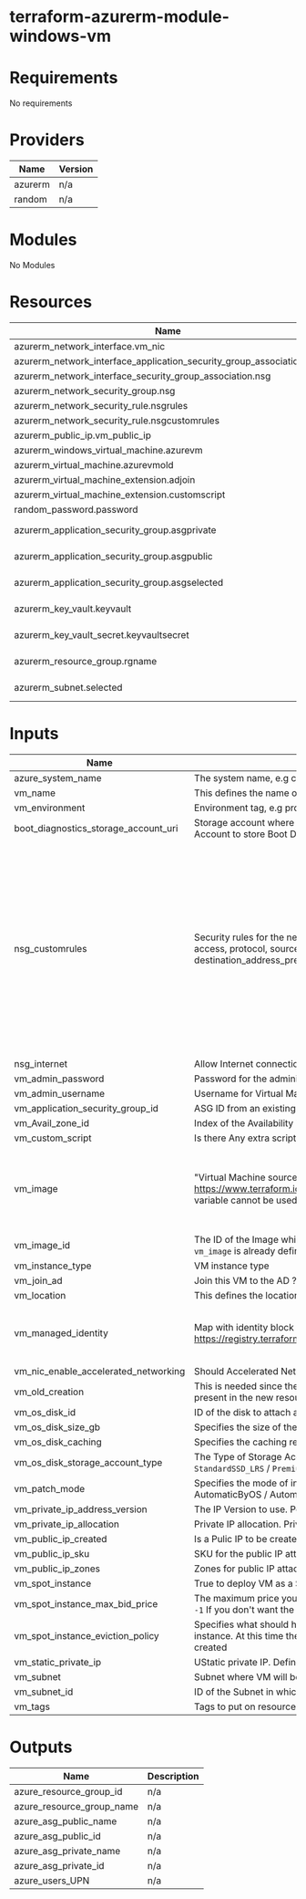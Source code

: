 # terraform-azurerm-module-windows-vm
# Requirements
No requirements

# Providers
| Name          | Version       |
| ------------- | ------------- |
| azurerm       | n/a           |
| random        | n/a           |

# Modules
No Modules

# Resources
| Name                                            | type               |
| ----------------------------------------------- | ------------------ |
| azurerm_network_interface.vm_nic                      | resource           |
| azurerm_network_interface_application_security_group_association.asg  | resource |
| azurerm_network_interface_security_group_association.nsg | resource           |
| azurerm_network_security_group.nsg     | resource           |
| azurerm_network_security_rule.nsgrules| resource        |
| azurerm_network_security_rule.nsgcustomrules | resource |
| azurerm_public_ip.vm_public_ip | resouce |
| azurerm_windows_virtual_machine.azurevm | resouce |
| azurerm_virtual_machine.azurevmold | resource |
| azurerm_virtual_machine_extension.adjoin | resource |
| azurerm_virtual_machine_extension.customscript | resource |
| random_password.password | resource |
| azurerm_application_security_group.asgprivate | data source |
| azurerm_application_security_group.asgpublic | data source |
| azurerm_application_security_group.asgselected | data source |
| azurerm_key_vault.keyvault | data source |
| azurerm_key_vault_secret.keyvaultsecret | data source |
| azurerm_resource_group.rgname | data source |
| azurerm_subnet.selected | data source |




# Inputs
| Name                 | Description                                  |  type          | Default                                                    |  Required  |
| -------------------- | -------------------------------------------- | -------------- | ---------------------------------------------------------  | ---------- |
| azure_system_name    | The system name, e.g catalog                 | string         | n/a                                                        | yes        |
| vm_name              | This defines the name of the VM              | string         | n/a                                                        | yes        |
| vm_environment       | Environment tag, e.g prd                     | string         | n/a                                                        | yes        |
| boot_diagnostics_storage_account_uri | Storage account where the boot diagnostics will be saved. Passing a null value will utilize a Managed Storage Account to store Boot Diagnostics | string | null | no |
| nsg_customrules | Security rules for the network security group using this format name = [name, description, priority, direction, access, protocol, source_port_range, destination_port_range, source_address_prefix, destination_address_prefix] | <pre>list(object({<br> name  = string<br> description = string <br> priority = number <br> direction  = string <br> access = string <br> protocol = string <br> source_port_range = string <br> source_port_ranges = list(string) <br> destination_port_range = string <br> destination_port_ranges = list(string) <br> source_address_prefix = string <br> source_address_prefixes = list(string) <br> destination_address_prefix = string <br> destination_address_prefixes = list(string) <br>})</pre> | [] | no |
| nsg_internet | Allow Internet connection inside the instance? | bool | true | no |
| vm_admin_password | Password for the administrator account of the virtual machine | string | null | no |
| vm_admin_username | Username for Virtual Machine administrator account | string | Admin | no |
| vm_application_security_group_id | ASG ID from an existing Application Security group | string | null | no |
| vm_Avail_zone_id     | Index of the Availability Zone which the Virtual Machine should be allocated in | number    | null                         | no         |
| vm_custom_script | Is there Any extra script to be run? if yes add the script in the folder 'scripts'  | bool | false | no |
| vm_image             | "Virtual Machine source image information. See https://www.terraform.io/docs/providers/azurerm/r/virtual_machine.html#storage_image_reference. This variable cannot be used if `vm_image_id` is already defined." | map(string)   | <pre>object({<br> publisher = "MicrosoftWindowsServer"<br> offer     = "WindowsServer" <br> sku       = "2019-Datacenter" <br> version   = "latest" <br>})</pre> | no         |
| vm_image_id          | The ID of the Image which this Virtual Machine should be created from. This variable cannot be used if `vm_image` is already defined | string         | null  | no         |
| vm_instance_type     | VM instance type                             | string         | "Standard_B2s"                                             | no         |
| vm_join_ad | Join this VM to the AD ? | bool | false | no |
| vm_location          | This defines the location of the resource    | string         | "westeurope"                                               | no         |
| vm_managed_identity | Map with identity block informations as described here https://registry.terraform.io/providers/hashicorp/azurerm/latest/docs/resources/linux_virtual_machine#identity | <pre>object({<br> type         = string <br> identity_ids = list(string) <br>})</pre> | <pre>{<br> type = "SystemAssigned" <br> identity_ids = [] <br>}</pre> | no
| vm_nic_enable_accelerated_networking | Should Accelerated Networking be enabled? Defaults to `false` | bool | false | no |
| vm_old_creation  | This is needed since there are some features in the old resource azurerm_virtual_machine(true) that are not present in the new resource azurerm_windows_virtual_machine(false) | bool   | false | no| 
| vm_os_disk_id | ID of the disk to attach as the OS Disk | string | null | no | 
| vm_os_disk_size_gb | Specifies the size of the OS disk in gigabytes | string | null | no |
| vm_os_disk_caching | Specifies the caching requirements for the OS Disk (None / ReadOnly / ReadWrite) | string | null | no |
| vm_os_disk_storage_account_type | The Type of Storage Account which should back this the Internal OS Disk. Possible values are (`Standard_LRS` / `StandardSSD_LRS` / `Premium_LRS` / `StandardSSD_ZRS` / `Premium_ZRS`) | string | "Premium_ZRS" | no |
| vm_patch_mode | Specifies the mode of in-guest patching to this Windows Virtual Machine. Possible values are Manual / AutomaticByOS / AutomaticByPlatform | string | "AutomaticByOS" | no |
| vm_private_ip_address_version | The IP Version to use. Possible values are IPv4 or IPv6. Defaults to IPv4 | string | "IPv4" | no |
|vm_private_ip_allocation| Private IP allocation. Private IP is dynamic if not set. Dynamic / Static | string   | null | no         |
| vm_public_ip_created          | Is a Pulic IP  to be created? Public IP is False if not set | bool   | false | no         |
| vm_public_ip_sku | SKU for the public IP attached to the VM. Can be `null` if no public IP needed | string | "Standard" | no |
| vm_public_ip_zones | Zones for public IP attached to the VM. Can be `null` if no zone distpatch | list(number) | [1, 2, 3] | no |
| vm_spot_instance | True to deploy VM as a Spot Instance | bool | false | no |
| vm_spot_instance_max_bid_price | The maximum price you're willing to pay for this VM in US Dollars; must be greater than the current spot price. `-1` If you don't want the VM to be evicted for price reasons | number | -1 | no |
| vm_spot_instance_eviction_policy | Specifies what should happen when the Virtual Machine is evicted for price reasons when using a Spot instance. At this time the only supported value is `Deallocate`. Changing this forces a new resource to be created | string | "Deallocate" | no |
| vm_static_private_ip          | UStatic private IP. Define the static IP address for that VM | string   | null | no         |
| vm_subnet            | Subnet where VM will be created. (public / private) | string   | "private"                                                 | no         |
| vm_subnet_id         | ID of the Subnet in which create the Virtual Machine | string  | null                                                      | no         |
| vm_tags              | Tags to put on resources                     | map(any)       | {}                                                         | no         |











# Outputs
| Name                        | Description   |
| --------------------------- | ------------- |
| azure_resource_group_id     | n/a           |
| azure_resource_group_name   | n/a           |
| azure_asg_public_name       | n/a           |
| azure_asg_public_id         | n/a           |
| azure_asg_private_name      | n/a           |
| azure_asg_private_id        | n/a           |
| azure_users_UPN             | n/a           |
